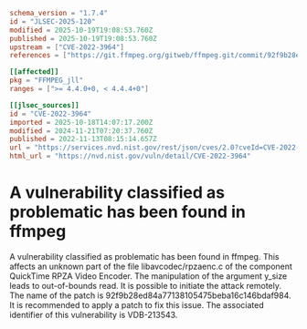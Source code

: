 ```toml
schema_version = "1.7.4"
id = "JLSEC-2025-120"
modified = 2025-10-19T19:08:53.760Z
published = 2025-10-19T19:08:53.760Z
upstream = ["CVE-2022-3964"]
references = ["https://git.ffmpeg.org/gitweb/ffmpeg.git/commit/92f9b28ed84a77138105475beba16c146bdaf984", "https://security.gentoo.org/glsa/202312-14", "https://vuldb.com/?id.213543", "https://git.ffmpeg.org/gitweb/ffmpeg.git/commit/92f9b28ed84a77138105475beba16c146bdaf984", "https://security.gentoo.org/glsa/202312-14", "https://vuldb.com/?id.213543"]

[[affected]]
pkg = "FFMPEG_jll"
ranges = [">= 4.4.0+0, < 4.4.4+0"]

[[jlsec_sources]]
id = "CVE-2022-3964"
imported = 2025-10-18T14:07:17.200Z
modified = 2024-11-21T07:20:37.760Z
published = 2022-11-13T08:15:14.657Z
url = "https://services.nvd.nist.gov/rest/json/cves/2.0?cveId=CVE-2022-3964"
html_url = "https://nvd.nist.gov/vuln/detail/CVE-2022-3964"
```

# A vulnerability classified as problematic has been found in ffmpeg

A vulnerability classified as problematic has been found in ffmpeg. This affects an unknown part of the file libavcodec/rpzaenc.c of the component QuickTime RPZA Video Encoder. The manipulation of the argument y_size leads to out-of-bounds read. It is possible to initiate the attack remotely. The name of the patch is 92f9b28ed84a77138105475beba16c146bdaf984. It is recommended to apply a patch to fix this issue. The associated identifier of this vulnerability is VDB-213543.


